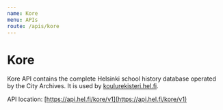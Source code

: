 ```yaml
---
name: Kore
menu: APIs
route: /apis/kore
---
```



# Kore

Kore API contains the complete Helsinki school history database operated by the City Archives. It is used by [koulurekisteri.hel.fi](https://koulurekisteri.hel.fi).

API location: [https://api.hel.fi/kore/v1](https://api.hel.fi/kore/v1)